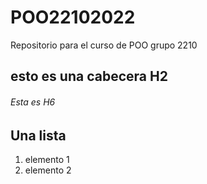 # POO22102022
Repositorio para el curso de POO grupo 2210
## esto es una cabecera  H2
###### Esta es H6

## Una lista

1. elemento 1
2. elemento 2
